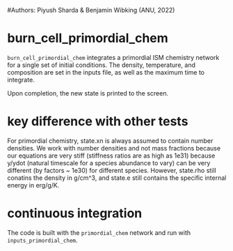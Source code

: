 #Authors: Piyush Sharda & Benjamin Wibking (ANU, 2022)

# burn_cell_primordial_chem

`burn_cell_primordial_chem` integrates a primordial ISM chemistry network 
 for a single set of initial conditions.  The density, temperature, and composition 
 are set in the inputs file, as well as the maximum time to integrate.

 Upon completion, the new state is printed to the screen.

# key difference with other tests

  For primordial chemistry, state.xn is always assumed to contain
  number densities. We work with number densities and not mass fractions
  because our equations are very stiff (stiffness ratios are as high as 1e31)
  because y/ydot (natural timescale for a species abundance to vary) can be 
  very different (by factors ~ 1e30) for different species.
  However, state.rho still conatins the density in g/cm^3, and state.e 
  still contains the specific internal energy in erg/g/K.

# continuous integration

The code is built with the `primordial_chem` network and run with `inputs_primordial_chem`.
